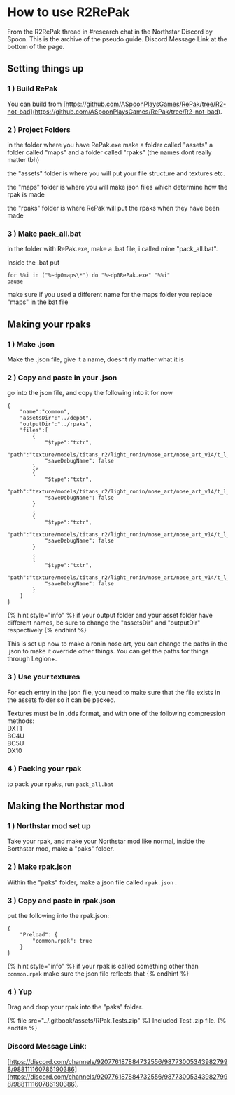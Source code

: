 # How to use R2RePak

From the R2RePak thread in #research chat in the Northstar Discord by Spoon. This is the archive of the pseudo guide. Discord Message Link at the bottom of the page.

## **Setting things up**&#x20;

### 1 ) Build RePak

You can build from [https://github.com/ASpoonPlaysGames/RePak/tree/R2-not-bad](https://github.com/ASpoonPlaysGames/RePak/tree/R2-not-bad).

### 2 ) Project Folders

in the folder where you have RePak.exe make a folder called "assets" a folder called "maps" and a folder called "rpaks" (the names dont really matter tbh)&#x20;

the "assets" folder is where you will put your file structure and textures etc.&#x20;

the "maps" folder is where you will make json files which determine how the rpak is made

&#x20;the "rpaks" folder is where RePak will put the rpaks when they have been made&#x20;

### 3 ) Make pack\_all.bat

&#x20;in the folder with RePak.exe, make a .bat file, i called mine "pack\_all.bat".&#x20;

Inside the .bat put

```
for %%i in ("%~dp0maps\*") do "%~dp0RePak.exe" "%%i"
pause
```

make sure if you used a different name for the maps folder you replace "maps" in the bat file&#x20;

## **Making your rpaks**&#x20;

### 1 ) Make .json

&#x20;Make the .json file, give it a name, doesnt rly matter what it is&#x20;

### 2 ) Copy and paste in your .json

go into the json file, and copy the following into it for now

```
{
    "name":"common",
    "assetsDir":"../depot",
    "outputDir":"../rpaks",
    "files":[
        {
            "$type":"txtr",
            "path":"texture/models/titans_r2/light_ronin/nose_art/nose_art_v14/t_l_ronin_nose_art_v14_col",
            "saveDebugName": false
        },
        {
            "$type":"txtr",
            "path":"texture/models/titans_r2/light_ronin/nose_art/nose_art_v14/t_l_ronin_nose_art_v14_opa",
            "saveDebugName": false
        }
        ,
        {
            "$type":"txtr",
            "path":"texture/models/titans_r2/light_ronin/nose_art/nose_art_v14/t_l_ronin_nose_art_v14_gls",
            "saveDebugName": false
        }
        ,
        {
            "$type":"txtr",
            "path":"texture/models/titans_r2/light_ronin/nose_art/nose_art_v14/t_l_ronin_nose_art_v14_spc",
            "saveDebugName": false
        }
    ]
}
```

{% hint style="info" %}
if your output folder and your asset folder have different names, be sure to change the "assetsDir" and "outputDir" respectively&#x20;
{% endhint %}

This is set up now to make a ronin nose art, you can change the paths in the .json to make it override other things. You can get the paths for things through Legion+.

### 3 ) Use your textures

For each entry in the json file, you need to make sure that the file exists in the assets folder so it can be packed.&#x20;

Textures must be in .dds format, and with one of the following compression methods: \
DXT1 \
BC4U \
BC5U \
DX10&#x20;

### 4 ) Packing your rpak

to pack your rpaks, run `pack_all.bat`&#x20;

## **Making the Northstar mod**&#x20;

### 1 ) Northstar mod set up

Take your rpak, and make your Northstar mod like normal, inside the Borthstar mod, make a "paks" folder.

### 2 ) Make rpak.json

Within the "paks" folder, make a json file called `rpak.json` .

### 3 ) Copy and paste in rpak.json

&#x20;put the following into the rpak.json:

```
{
    "Preload": {
        "common.rpak": true
    }
}
```

{% hint style="info" %}
if your rpak is called something other than `common.rpak` make sure the json file reflects that&#x20;
{% endhint %}

### 4 ) Yup

Drag and drop your rpak into the "paks" folder.

{% file src="../.gitbook/assets/RPak.Tests.zip" %}
Included Test .zip file.
{% endfile %}

### Discord Message Link:

[https://discord.com/channels/920776187884732556/987730053439827998/988111160786190386](https://discord.com/channels/920776187884732556/987730053439827998/988111160786190386).
